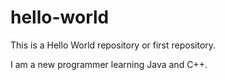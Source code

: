 # hello-world
This is a Hello World repository or first repository. 

I am a new programmer learning Java and C++.
